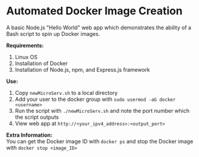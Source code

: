 # Automated Docker Image Creation  

A basic Node.js "Hello World" web app which demonstrates the ability of a Bash script to spin up Docker images. 

**Requirements:**  
1. Linux OS  
2. Installation of Docker  
3. Installation of Node.js, npm, and Express.js framework  

**Use:**  
1. Copy ```newMicroServ.sh``` to a local directory  
2. Add your user to the docker group with ```sudo usermod -aG docker <username>```  
3. Run the script with ```./newMicroServ.sh``` and note the port number which the script outputs  
4. View web app at ```http://<your_ipv4_address>:<output_port>```  

**Extra Information:**  
You can get the Docker image ID with ```docker ps``` and stop the Docker image with ```docker stop <image_ID>```
